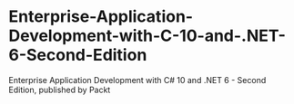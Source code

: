 # Enterprise-Application-Development-with-C-10-and-.NET-6-Second-Edition
Enterprise Application Development with C# 10 and .NET 6 - Second Edition, published by Packt
